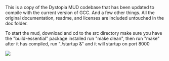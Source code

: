 This is a copy of the Dystopia MUD codebase that has been updated to compile with the current version of GCC.
And a few other things.
All the original documentation, readme, and licenses are included untouched in the doc folder.

To start the mud, download and cd to the src directory
make sure you have the "build-essential" package installed
run "make clean", then run "make"
after it has compiled, run "./startup &" and it will startup on port 8000

<img src=http://i.imgur.com/a/rXD3bQ8>


